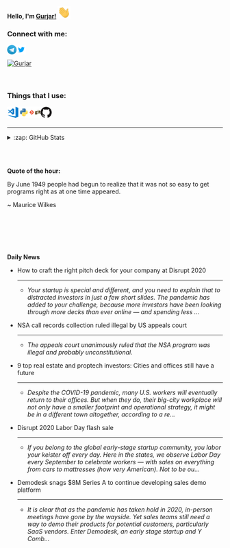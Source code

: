 #### Hello, I'm [Gurjar!](https://GurjarKing.github.io) <img src="https://raw.githubusercontent.com/ABSphreak/ABSphreak/master/gifs/Hi.gif" width="30px"></h2>


### Connect with me:

[<img align="left" alt="Gurjar | Telegram" width="22px" src="https://raw.githubusercontent.com/github/explore/80688e429a7d4ef2fca1e82350fe8e3517d3494d/topics/telegram/telegram.png" />][Telegram]
[<img align="left" alt="Gurjar | Twitter" width="22px" src="https://raw.githubusercontent.com/github/explore/80688e429a7d4ef2fca1e82350fe8e3517d3494d/topics/twitter/twitter.png" />][Twitter]
<br >
<br >
<a href="https://github.com/GurjarKing"><img src="https://komarev.com/ghpvc/?username=GurjarKing" alt="Gurjar" /></a> <br />
<br />
<br />
<!-- <br >

![](https://visitor-badge.glitch.me/badge?page_id=GurjarKing)

<br /> -->

### Things that I use:

[<img align="left" alt="Visual Studio Code" width="26px" src="https://raw.githubusercontent.com/github/explore/80688e429a7d4ef2fca1e82350fe8e3517d3494d/topics/visual-studio-code/visual-studio-code.png" />][VSCode]
[<img align="left" alt="Python" width="26px" src="https://raw.githubusercontent.com/github/explore/80688e429a7d4ef2fca1e82350fe8e3517d3494d/topics/python/python.png" />][Python]
[<img align="left" alt="Git" width="26px" src="https://raw.githubusercontent.com/github/explore/80688e429a7d4ef2fca1e82350fe8e3517d3494d/topics/git/git.png" />][Git]
[<img align="left" alt="GitHub" width="26px" src="https://raw.githubusercontent.com/github/explore/78df643247d429f6cc873026c0622819ad797942/topics/github/github.png" />][Github]

<br />
<br />

---
<details>
  <summary>:zap: GitHub Stats</summary>

<img align="left" alt="Gurjar's Github Stats" src="https://github-readme-stats.vercel.app/api?username=GurjarKing&show_icons=true&hide_border=true&count_private=true&include_all_commit=true&theme=algolia" />

</details>

<!-- ### 🔔 My latest tweet
<a href="https://twitter.com/Gurjar_King43" target="_blank">
	<img src="https://github.com/GurjarKing/GurjarKing/raw/master/tweet.png" width="70%" align="center" alt="Click to view on Twitter" title="My latest tweet, as an image"/>
</a> -->
<br>

<pre>

</pre>

**Quote of the hour:**

By June 1949 people had begun to realize that it was not so easy to get programs right as at one time appeared.

~ Maurice Wilkes
<pre>

</pre>
<br>
<pre>


</pre>
<strong>Daily News</strong>
  
  - How to craft the right pitch deck for your company at Disrupt 2020
     <hr/>
     
      - *Your startup is special and different, and you need to explain that to distracted investors in just a few short slides. The pandemic has added to your challenge, because more investors have been looking through more decks than ever online — and spending less …*
     
  - NSA call records collection ruled illegal by US appeals court
      <hr/>
      
      - *The appeals court unanimously ruled that the NSA program was illegal and probably unconstitutional.*
      
  - 9 top real estate and proptech investors: Cities and offices still have a future
      <hr/>
      
      - *Despite the COVID-19 pandemic, many U.S. workers will eventually return to their offices. But when they do, their big-city workplace will not only have a smaller footprint and operational strategy, it might be in a different town altogether, according to a re…*
      
  - Disrupt 2020 Labor Day flash sale
      <hr/>
      
      - *If you belong to the global early-stage startup community, you labor your keister off every day. Here in the states, we observe Labor Day every September to celebrate workers — with sales on everything from cars to mattresses (how very American). Not to be ou…*
       
  - Demodesk snags $8M Series A to continue developing sales demo platform
      <hr/>
       
       - *It is clear that as the pandemic has taken hold in 2020, in-person meetings have gone by the wayside. Yet sales teams still need a way to demo their products for potential customers, particularly SaaS vendors. Enter Demodesk, an early stage startup and Y Comb…*
      

<br />

[VSCode]: https://code.visualstudio.com/
[Python]: https://www.python.org/
[Git]: https://git-scm.com/
[Github]: https://github.com/
[Telegram]: https://t.me/Gurjar_King/
[Twitter]: https://twitter.com/Gurjar_King43/
